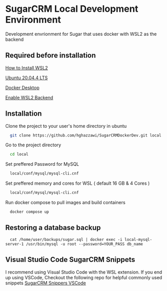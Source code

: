 
# SugarCRM Local Development Environment

Development envrionment for Sugar that uses docker with WSL2 as the backend
## Required before installation

[How to Install WSL2](https://docs.microsoft.com/en-us/windows/wsl/install)

[Ubuntu 20.04.4 LTS](https://www.microsoft.com/store/productId/9MTTCL66CPXJ) 

[Docker Desktop](https://www.docker.com/products/docker-desktop/)

[Enable WSL2 Backend](https://docs.docker.com/desktop/windows/wsl/#:~:text=Start%20Docker%20Desktop%20from%20the,will%20be%20enabled%20by%20default.)

## Installation

Clone the project to your user's home directory in ubuntu

```bash
  git clone https://github.com/hghazzawi/SugarCRMDockerDev.git local
```

Go to the project directory

```bash
  cd local
```

Set preffered Password for MySQL

```bash
  local/conf/mysql/mysql-cli.cnf
```

Set preffered memory and cores for WSL ( default 16 GB & 4 Cores )

```bash
  local/conf/mysql/mysql-cli.cnf 
``` 

Run docker compose to pull images and build containers

```bash
  docker compose up
```


## Restoring a database backup

```docker
  cat /home/user/backups/sugar.sql | docker exec -i local-mysql-server-1 /usr/bin/mysql -u root --password=YOUR_PASS db_name
```


## Visual Studio Code SugarCRM Snippets

I recommend using Visual Studio Code with the WSL extension. If you end up using VSCode, Checkout the following repo for helpful commonly used snippets
[SugarCRM Snippers VSCode](https://github.com/hghazzawi/sugarcrm_snippets)
